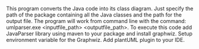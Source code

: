 This program converts the Java code into its class diagram. 
Just specify the path of the package containing all the Java classes and the path for the output file. The program will work from command line with the command: umlparser.exe <inputfile_path> <outputfile_path>.
To execute this code add JavaParser library using maven to your package and install graphwiz.
Setup environment variable for the Graphwiz.
Add plantUML plugin to your IDE.
